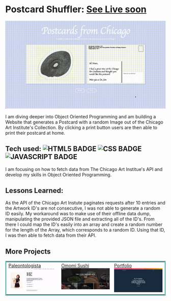 # Postcard Shuffler: <a href="" target="_blank">See Live soon</a>
<a href="" target="_blank"><img src="/assets/readme.gif" /></a>

I am diving deeper into Object Oriented Programming and am building a Website that generates a Postcard with a random Image out of the Chicago Art Institute's Collection. By clicking a print button users are then able to print their postcard at home.

## Tech used: ![HTML5 BADGE](https://img.shields.io/static/v1?label=|&message=HTML5&color=23555f&style=flat-square&logo=html5) ![CSS BADGE](https://img.shields.io/static/v1?label=|&message=CSS3&color=285f65&style=flat-square&logo=css3) ![JAVASCRIPT BADGE](https://img.shields.io/static/v1?label=|&message=Javascript&color=3c7f5d&style=flat-square&logo=javascript)

I am focusing on how to fetch data from The Chicago Art Institue's API and develop my skills in Object Oriented Programming.

## Lessons Learned:
As the API of the Chicago Art Instute paginates requests after 10 entries and the Artwork ID's are not consecutive, I was not able to generate a random ID easily. My workaround was to make use of their offline data dump, manipulating the provided JSON file and extracting all of the ID's. From there I could map the ID's easily into an array and create a random number for the length of the Array, which corresponds to a random ID. Using that ID, I was then able to fetch data from their API.


## More Projects

<table bordercolor="#66b2b2">
  
  <tr>
    <td width="33.3%" valign="top">
<a target="_blank" href="https://paleontologista.com/">Paleontologista</a>
        <br />
      <a target="_blank" href="https://paleontologista.com/">
            <img src="https://github.com/heyjochen/heyjochen/blob/main/assets/Website_Jingmai-OConnor-5fps.gif" width="100%"  alt=""/>
        </a>
    </td>
    <td width="33.3%" valign="top">
<a target="_blank" href="https://omomi.netlify.app/">Omomi Sushi</a>
      <br />
        <a target="_blank" href="https://omomi.netlify.app/">
          <img src="https://github.com/heyjochen/heyjochen/blob/main/assets/Website_omomi-5fps.gif" width="100%" alt=""/>
        </a>
    </td>
    <td width="33.3%" valign="top">
<a target="_blank" href="https://stierberger.com">Portfolio</a>
        <br />
        <a target="_blank" href="https://stierberger.com">
          <img src="https://github.com/heyjochen/heyjochen/blob/main/assets/Website_Jochen-Stierberger-5fps.gif" width="100%" alt=""/>
        </a>
    </td>
  </tr>
</table>